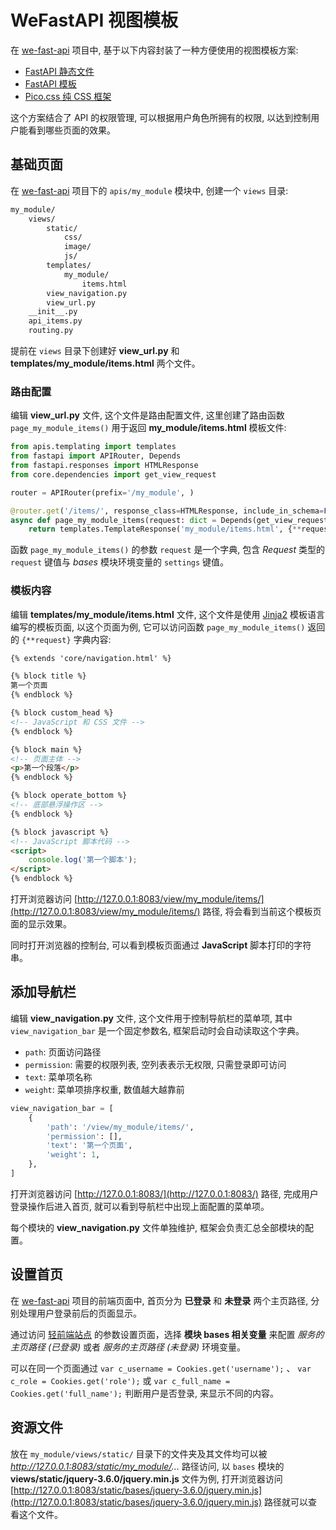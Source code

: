 # WeFastAPI 视图模板

在 [we-fast-api](https://github.com/hekaiyou/we-fast-api) 项目中, 基于以下内容封装了一种方便使用的视图模板方案:

- [FastAPI 静态文件](https://fastapi.tiangolo.com/zh/tutorial/static-files/)
- [FastAPI 模板](https://fastapi.tiangolo.com/zh/advanced/templates/)
- [Pico.css 纯 CSS 框架](https://picocss.com/)

这个方案结合了 API 的权限管理, 可以根据用户角色所拥有的权限, 以达到控制用户能看到哪些页面的效果。

## 基础页面

在 [we-fast-api](https://github.com/hekaiyou/we-fast-api) 项目下的 `apis/my_module` 模块中, 创建一个 `views` 目录:

```bash
my_module/
    views/
        static/
            css/
            image/
            js/
        templates/
            my_module/
                items.html
        view_navigation.py
        view_url.py
    __init__.py
    api_items.py
    routing.py
```

提前在 `views` 目录下创建好 **view_url.py** 和 **templates/my_module/items.html** 两个文件。

### 路由配置

编辑 **view_url.py** 文件, 这个文件是路由配置文件, 这里创建了路由函数 `page_my_module_items()` 用于返回 **my_module/items.html** 模板文件:

```python
from apis.templating import templates
from fastapi import APIRouter, Depends
from fastapi.responses import HTMLResponse
from core.dependencies import get_view_request

router = APIRouter(prefix='/my_module', )

@router.get('/items/', response_class=HTMLResponse, include_in_schema=False)
async def page_my_module_items(request: dict = Depends(get_view_request)):
    return templates.TemplateResponse('my_module/items.html', {**request})
```

函数 `page_my_module_items()` 的参数 `request` 是一个字典, 包含 *Request* 类型的 `request` 键值与 *bases* 模块环境变量的 `settings` 键值。

### 模板内容

编辑 **templates/my_module/items.html** 文件, 这个文件是使用 [Jinja2](https://docs.jinkan.org/docs/jinja2/) 模板语言编写的模板页面, 以这个页面为例, 它可以访问函数 `page_my_module_items()` 返回的 `{**request}` 字典内容:

```html
{% extends 'core/navigation.html' %}

{% block title %}
第一个页面
{% endblock %}

{% block custom_head %}
<!-- JavaScript 和 CSS 文件 -->
{% endblock %}

{% block main %}
<!-- 页面主体 -->
<p>第一个段落</p>
{% endblock %}

{% block operate_bottom %}
<!-- 底部悬浮操作区 -->
{% endblock %}

{% block javascript %}
<!-- JavaScript 脚本代码 -->
<script>
    console.log('第一个脚本');
</script>
{% endblock %}
```

打开浏览器访问 [http://127.0.0.1:8083/view/my_module/items/](http://127.0.0.1:8083/view/my_module/items/) 路径, 将会看到当前这个模板页面的显示效果。

同时打开浏览器的控制台, 可以看到模板页面通过 **JavaScript** 脚本打印的字符串。

## 添加导航栏

编辑 **view_navigation.py** 文件, 这个文件用于控制导航栏的菜单项, 其中 `view_navigation_bar` 是一个固定参数名, 框架启动时会自动读取这个字典。

- `path`: 页面访问路径
- `permission`: 需要的权限列表, 空列表表示无权限, 只需登录即可访问
- `text`: 菜单项名称
- `weight`: 菜单项排序权重, 数值越大越靠前

```python
view_navigation_bar = [
    {
        'path': '/view/my_module/items/',
        'permission': [],
        'text': '第一个页面',
        'weight': 1,
    },
]
```

打开浏览器访问 [http://127.0.0.1:8083/](http://127.0.0.1:8083/) 路径, 完成用户登录操作后进入首页, 就可以看到导航栏中出现上面配置的菜单项。

每个模块的 **view_navigation.py** 文件单独维护, 框架会负责汇总全部模块的配置。

## 设置首页

在 [we-fast-api](https://github.com/hekaiyou/we-fast-api) 项目的前端页面中, 首页分为 **已登录** 和 **未登录** 两个主页路径, 分别处理用户登录前后的页面显示。

通过访问 [轻前端站点](http://127.0.0.1:8083/) 的参数设置页面，选择 **模块 bases 相关变量** 来配置 *服务的主页路径 (已登录)* 或者 *服务的主页路径 (未登录)* 环境变量。

可以在同一个页面通过 `var c_username = Cookies.get('username');` 、 `var c_role = Cookies.get('role');` 或 `var c_full_name = Cookies.get('full_name');` 判断用户是否登录, 来显示不同的内容。

## 资源文件

放在 `my_module/views/static/` 目录下的文件夹及其文件均可以被 *http://127.0.0.1:8083/static/my_module/...* 路径访问, 以 `bases` 模块的 **views/static/jquery-3.6.0/jquery.min.js** 文件为例, 打开浏览器访问 [http://127.0.0.1:8083/static/bases/jquery-3.6.0/jquery.min.js](http://127.0.0.1:8083/static/bases/jquery-3.6.0/jquery.min.js) 路径就可以查看这个文件。
